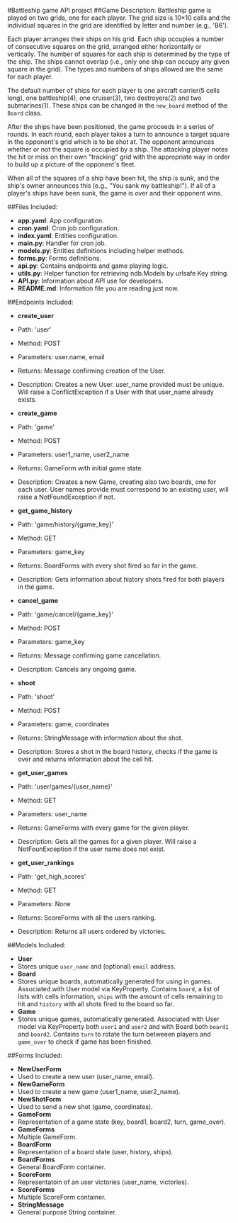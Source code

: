 #Battleship game API project
##Game Description:
Battleship game is played on two grids, one for each player. The grid size is 10×10 cells and the individual squares in the grid are identified by letter and number (e.g., 'B6').

Each player arranges their ships on his grid. Each ship occupies a number of consecutive squares on the grid, arranged either horizontally or vertically. The number of squares for each ship is determined by the type of the ship. The ships cannot overlap (i.e., only one ship can occupy any given square in the grid). The types and numbers of ships allowed are the same for each player.

The default number of ships for each player is one aircraft carrier(5 cells long), one battleship(4), one cruiser(3), two destroyers(2) and two submarines(1). These ships can be changed in the `new_board` method of the `Board` class.

After the ships have been positioned, the game proceeds in a series of rounds. In each round, each player takes a turn to announce a target square in the opponent's grid which is to be shot at. The opponent announces whether or not the square is occupied by a ship. The attacking player notes the hit or miss on their own "tracking" grid with the appropriate way in order to build up a picture of the opponent's fleet.

When all of the squares of a ship have been hit, the ship is sunk, and the ship's owner announces this (e.g., "You sank my battleship!"). If all of a player's ships have been sunk, the game is over and their opponent wins.

##Files Included:
- **app.yaml**: App configuration.
- **cron.yaml**: Cron job configuration.
- **index.yaml**: Entities configuration.
- **main.py**: Handler for cron job.
- **models.py**: Entities definitions including helper methods.
- **forms.py**: Forms definitions.
- **api.py**: Contains endpoints and game playing logic.
- **utils.py**: Helper function for retrieving ndb.Models by urlsafe Key string.
- **API.py**: Information about API use for developers.
- **README.md**: Information file you are reading just now.

##Endpoints Included:
- **create_user**
 - Path: 'user'
 - Method: POST
 - Parameters: user.name, email
 - Returns: Message confirming creation of the User.
 - Description: Creates a new User. user_name provided must be unique. Will raise a ConflictException if a User with that user_name already exists.
        
- **create_game**
 - Path: 'game'
 - Method: POST
 - Parameters: user1_name, user2_name
 - Returns: GameForm with initial game state.
 - Description: Creates a new Game, creating also two boards, one for each user. User names provide must correspond to an existing user, will raise a NotFoundException if not.

- **get_game_history**
 - Path: 'game/history/{game_key}'
 - Method: GET
 - Parameters: game_key
 - Returns: BoardForms with every shot fired so far in the game.
 - Description: Gets information about history shots fired for both players in the game.

- **cancel_game**
 - Path: 'game/cancel/{game_key}'
 - Method: POST
 - Parameters: game_key
 - Returns: Message confirming game cancellation.
 - Description: Cancels any ongoing game.

- **shoot**
 - Path: 'shoot'
 - Method: POST
 - Parameters: game, coordinates
 - Returns: StringMessage with information about the shot.
 - Description: Stores a shot in the board history, checks if the game is over and returns information about the cell hit.

- **get_user_games**
 - Path: 'user/games/{user_name}'
 - Method: GET
 - Parameters: user_name
 - Returns: GameForms with every game for the given player.
 - Description: Gets all the games for a given player. Will raise a NotFounException if the user name does not exist.

- **get_user_rankings**
 - Path: 'get_high_scores'
 - Method: GET
 - Parameters: None
 - Returns: ScoreForms with all the users ranking.
 - Description: Returns all users ordered by victories.

##Models Included:
- **User**
 - Stores unique `user_name` and (optional) `email` address.
- **Board**
 - Stores unique boards, automatically generated for using in games. Associated with User model via KeyProperty. Contains `board`, a list of lists with cells information, `ships` with the amount of cells remaining to hit and `history` with all shots fired to the board so far.
- **Game**
 - Stores unique games, automatically generated. Associated with User model via KeyProperty both `user1` and `user2` and with Board both `board1` and `board2`. Contains `turn` to rotate the turn betweeen players and `game_over` to check if game has been finished.

##Forms Included:
- **NewUserForm**
 - Used to create a new user (user_name, email).
- **NewGameForm**
 - Used to create a new game (user1_name, user2_name).
- **NewShotForm**
 - Used to send a new shot (game, coordinates).
- **GameForm**
 - Representation of a game state (key, board1, board2, turn, game_over).
- **GameForms**
 - Multiple GameForm.
- **BoardForm**
 - Representation of a board state (user, history, ships).
- **BoardForms**
 - General BoardForm container.
- **ScoreForm**
 - Representatoin of an user victories (user_name, victories).
- **ScoreForms**
 - Multiple ScoreForm container.
- **StringMessage**
 - General purpose String container.

